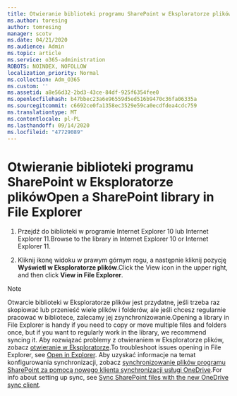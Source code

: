 ```yaml
---
title: Otwieranie biblioteki programu SharePoint w Eksploratorze plików
ms.author: toresing
author: tomresing
manager: scotv
ms.date: 04/21/2020
ms.audience: Admin
ms.topic: article
ms.service: o365-administration
ROBOTS: NOINDEX, NOFOLLOW
localization_priority: Normal
ms.collection: Adm_O365
ms.custom: ''
ms.assetid: a8e56d32-2bd3-43ce-84df-925f6354fee0
ms.openlocfilehash: b47bbec23a6e96559d5ed516b9470c36fa06335a
ms.sourcegitcommit: c6692ce0fa1358ec3529e59ca0ecdfdea4cdc759
ms.translationtype: MT
ms.contentlocale: pl-PL
ms.lasthandoff: 09/14/2020
ms.locfileid: "47729089"
---
```

# <a name="open-a-sharepoint-library-in-file-explorer"></a><span data-ttu-id="973ab-102">Otwieranie biblioteki programu SharePoint w Eksploratorze plików</span><span class="sxs-lookup"><span data-stu-id="973ab-102">Open a SharePoint library in File Explorer</span></span>

1. <span data-ttu-id="973ab-103">Przejdź do biblioteki w programie Internet Explorer 10 lub Internet Explorer 11.</span><span class="sxs-lookup"><span data-stu-id="973ab-103">Browse to the library in Internet Explorer 10 or Internet Explorer 11.</span></span> 
    
2. <span data-ttu-id="973ab-104">Kliknij ikonę widoku w prawym górnym rogu, a następnie kliknij pozycję **Wyświetl w Eksploratorze plików**.</span><span class="sxs-lookup"><span data-stu-id="973ab-104">Click the View icon in the upper right, and then click **View in File Explorer**.</span></span>
    
> [!NOTE]
> <span data-ttu-id="973ab-105">Otwarcie biblioteki w Eksploratorze plików jest przydatne, jeśli trzeba raz skopiować lub przenieść wiele plików i folderów, ale jeśli chcesz regularnie pracować w bibliotece, zalecamy jej zsynchronizowanie.</span><span class="sxs-lookup"><span data-stu-id="973ab-105">Opening a library in File Explorer is handy if you need to copy or move multiple files and folders once, but if you want to regularly work in the library, we recommend syncing it.</span></span> <span data-ttu-id="973ab-106">Aby rozwiązać problemy z otwieraniem w Eksploratorze plików, zobacz [otwieranie w Eksploratorze](https://go.microsoft.com/fwlink/?linkid=871665).</span><span class="sxs-lookup"><span data-stu-id="973ab-106">To troubleshoot issues opening in File Explorer, see [Open in Explorer](https://go.microsoft.com/fwlink/?linkid=871665).</span></span> <span data-ttu-id="973ab-107">Aby uzyskać informacje na temat konfigurowania synchronizacji, zobacz [synchronizowanie plików programu SharePoint za pomocą nowego klienta synchronizacji usługi OneDrive](https://go.microsoft.com/fwlink/?linkid=871666).</span><span class="sxs-lookup"><span data-stu-id="973ab-107">For info about setting up sync, see [Sync SharePoint files with the new OneDrive sync client](https://go.microsoft.com/fwlink/?linkid=871666).</span></span> 
  


